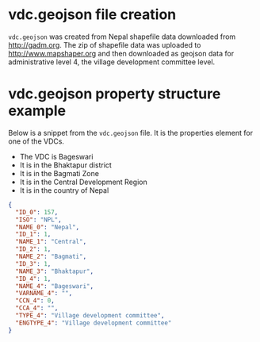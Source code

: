 # vdc.geojson file creation

`vdc.geojson` was created from Nepal shapefile data downloaded from http://gadm.org. The zip of shapefile data was uploaded to http://www.mapshaper.org and then downloaded as geojson data for administrative level 4, the village development committee level.

# vdc.geojson property structure example

Below is a snippet from the `vdc.geojson` file. It is the properties element for one of the VDCs.

* The VDC is Bageswari
* It is in the Bhaktapur district
* It is in the Bagmati Zone
* It is in the Central Development Region
* It is in the country of Nepal

```json
{
  "ID_0": 157,
  "ISO": "NPL",
  "NAME_0": "Nepal",
  "ID_1": 1,
  "NAME_1": "Central",
  "ID_2": 1,
  "NAME_2": "Bagmati",
  "ID_3": 1,
  "NAME_3": "Bhaktapur",
  "ID_4": 1,
  "NAME_4": "Bageswari",
  "VARNAME_4": "",
  "CCN_4": 0,
  "CCA_4": "",
  "TYPE_4": "Village development committee",
  "ENGTYPE_4": "Village development committee"
}
```
 
